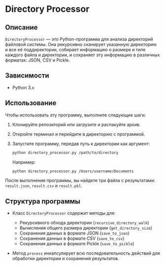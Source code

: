 # Directory Processor

## Описание

`DirectoryProcessor` — это Python-программа для анализа директорий файловой системы. Она рекурсивно сканирует указанную директорию и все её поддиректории, собирает информацию о размере и типе каждого файла и директории, и сохраняет эту информацию в различных форматах: JSON, CSV и Pickle.

## Зависимости

- Python 3.x

## Использование

Чтобы использовать эту программу, выполните следующие шаги:

1. Клонируйте репозиторий или загрузите и распакуйте архив.
2. Откройте терминал и перейдите в директорию с программой.
3. Запустите программу, передав путь к директории как аргумент:

    ```bash
    python directory_processor.py /path/to/directory
    ```
   
   Например:

    ```bash
    python directory_processor.py /Users/username/Documents
    ```

После выполнения программы, вы найдете три файла с результатами: `result.json`, `result.csv` и `result.pkl`.

## Структура программы

- Класс `DirectoryProcessor` содержит методы для:
  - Рекурсивного обхода директории (`recursive_directory_walk`)
  - Вычисления общего размера директории (`get_directory_size`)
  - Сохранения данных в формате JSON (`save_to_json`)
  - Сохранения данных в формате CSV (`save_to_csv`)
  - Сохранения данных в формате Pickle (`save_to_pickle`)
  
- Метод `process` инкапсулирует всю последовательность действий для обработки директории и сохранения результатов.
